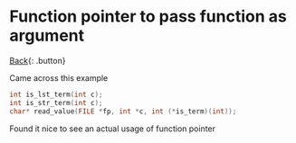 # Function pointer to pass function as argument

[Back](../../index.md#c){: .button}

Came across this example

```c
int is_lst_term(int c);
int is_str_term(int c);
char* read_value(FILE *fp, int *c, int (*is_term)(int));
```

Found it nice to see an actual usage of function pointer

